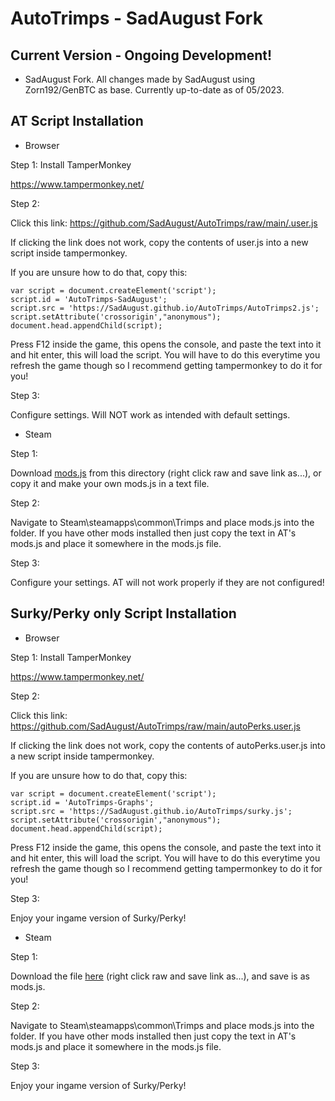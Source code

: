 # AutoTrimps - SadAugust Fork

## Current Version - Ongoing Development!
- SadAugust Fork. All changes made by SadAugust using Zorn192/GenBTC as base. Currently up-to-date as of 05/2023.

## AT Script Installation

- Browser

Step 1: Install TamperMonkey

https://www.tampermonkey.net/

Step 2: 

Click this link: https://github.com/SadAugust/AutoTrimps/raw/main/.user.js

If clicking the link does not work, copy the contents of user.js into a new script inside tampermonkey. 

If you are unsure how to do that, copy this:

```
var script = document.createElement('script');
script.id = 'AutoTrimps-SadAugust';
script.src = 'https://SadAugust.github.io/AutoTrimps/AutoTrimps2.js';
script.setAttribute('crossorigin',"anonymous");
document.head.appendChild(script);
```

Press F12 inside the game, this opens the console, and paste the text into it and hit enter, this will load the script. You will have to do this everytime you refresh the game though so I recommend getting tampermonkey to do it for you!

Step 3: 

Configure settings. Will NOT work as intended with default settings. 

- Steam

Step 1: 

Download <a href="https://github.com/SadAugust/AutoTrimps/blob/main/mods.js">mods.js</a> from this directory (right click raw and save link as...), or copy it and make your own mods.js in a text file.

Step 2: 

Navigate to Steam\steamapps\common\Trimps and place mods.js into the folder. If you have other mods installed then just copy the text in AT's mods.js and place it somewhere in the mods.js file.

Step 3: 

Configure your settings. AT will not work properly if they are not configured!

## Surky/Perky only Script Installation

- Browser

Step 1: Install TamperMonkey

https://www.tampermonkey.net/

Step 2: 

Click this link: https://github.com/SadAugust/AutoTrimps/raw/main/autoPerks.user.js

If clicking the link does not work, copy the contents of autoPerks.user.js into a new script inside tampermonkey. 

If you are unsure how to do that, copy this:

```
var script = document.createElement('script');
script.id = 'AutoTrimps-Graphs';
script.src = 'https://SadAugust.github.io/AutoTrimps/surky.js';
script.setAttribute('crossorigin',"anonymous");
document.head.appendChild(script);
```

Press F12 inside the game, this opens the console, and paste the text into it and hit enter, this will load the script. You will have to do this everytime you refresh the game though so I recommend getting tampermonkey to do it for you!

Step 3: 

Enjoy your ingame version of Surky/Perky!

- Steam

Step 1: 

Download the file <a href="https://github.com/SadAugust/AutoTrimps/blob/main/autoPerks.user.js">here</a> (right click raw and save link as...), and save is as mods.js.

Step 2: 

Navigate to Steam\steamapps\common\Trimps and place mods.js into the folder. If you have other mods installed then just copy the text in AT's mods.js and place it somewhere in the mods.js file.

Step 3: 

Enjoy your ingame version of Surky/Perky!